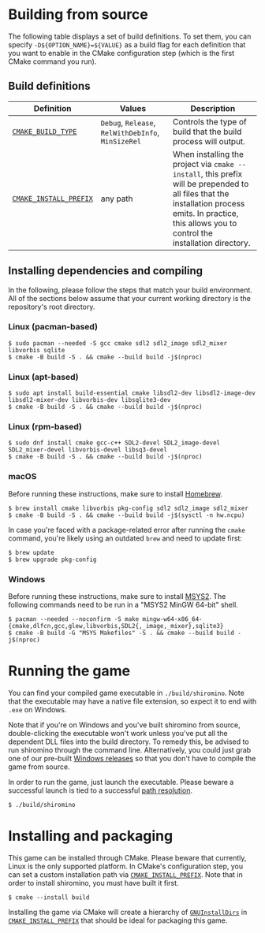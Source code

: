 # Building from source
The following table displays a set of build definitions. To set them, you can specify `-D${OPTION_NAME}=${VALUE}` as a build flag for each definition that you want to enable in the CMake configuration step (which is the first CMake command you run).
## Build definitions
| Definition                    | Values                                               | Description                                            |
| ----------------------------- | ---------------------------------------------------- | ------------------------------------------------------ |
| [`CMAKE_BUILD_TYPE`][]        | `Debug`, `Release`, `RelWithDebInfo`, `MinSizeRel`    | Controls the type of build that the build process will output.
| [`CMAKE_INSTALL_PREFIX`][]    | any path                                              | When installing the project via `cmake --install`, this prefix will be prepended to all files that the installation process emits. In practice, this allows you to control the installation directory.
## Installing dependencies and compiling
In the following, please follow the steps that match your build environment. All of the sections below assume that your current working directory is the repository's root directory.
### Linux (pacman-based)
```shell
$ sudo pacman --needed -S gcc cmake sdl2 sdl2_image sdl2_mixer libvorbis sqlite
$ cmake -B build -S . && cmake --build build -j$(nproc)
```
### Linux (apt-based)
```shell
$ sudo apt install build-essential cmake libsdl2-dev libsdl2-image-dev libsdl2-mixer-dev libvorbis-dev libsqlite3-dev
$ cmake -B build -S . && cmake --build build -j$(nproc)
```
### Linux (rpm-based)
```shell
$ sudo dnf install cmake gcc-c++ SDL2-devel SDL2_image-devel SDL2_mixer-devel libvorbis-devel libsq3-devel
$ cmake -B build -S . && cmake --build build -j$(nproc)
```
### macOS
Before running these instructions, make sure to install [Homebrew](https://brew.sh/).
```shell
$ brew install cmake libvorbis pkg-config sdl2 sdl2_image sdl2_mixer
$ cmake -B build -S . && cmake --build build -j$(sysctl -n hw.ncpu)
```
In case you're faced with a package-related error after running the `cmake` command, you're likely using an outdated `brew` and need to update first:
```shell
$ brew update
$ brew upgrade pkg-config
```
### Windows
Before running these instructions, make sure to install [MSYS2](https://www.msys2.org/). The following commands need to be run in a "MSYS2 MinGW 64-bit" shell.

```shell
$ pacman --needed --noconfirm -S make mingw-w64-x86_64-{cmake,dlfcn,gcc,glew,libvorbis,SDL2{,_image,_mixer},sqlite3}
$ cmake -B build -G "MSYS Makefiles" -S . && cmake --build build -j$(nproc)
```
<a name="running"></a>
# Running the game
You can find your compiled game executable in `./build/shiromino`. Note that the executable may have a native file extension, so expect it to end with `.exe` on Windows.

Note that if you're on Windows and you've built shiromino from source, double-clicking the executable won't work unless you've put all the dependent DLL files into the build directory. To remedy this, be advised to run shiromino through the command line. Alternatively, you could just grab one of our pre-built [Windows releases](https://github.com/shiromino/shiromino/releases) so that you don't have to compile the game from source.

In order to run the game, just launch the executable. Please beware a successful launch is tied to a successful [path resolution](RUNNING.md#path-resolution).
```shell
$ ./build/shiromino
```
# Installing and packaging
This game can be installed through CMake. Please beware that currently, Linux is the only supported platform. In CMake's configuration step, you can set a custom installation path via [`CMAKE_INSTALL_PREFIX`][]. Note that in order to install shiromino, you must have built it first.
```shell
$ cmake --install build
```
Installing the game via CMake will create a hierarchy of [`GNUInstallDirs`][] in [`CMAKE_INSTALL_PREFIX`][] that should be ideal for packaging this game.

[`CMAKE_BUILD_TYPE`]: https://cmake.org/cmake/help/latest/variable/CMAKE_BUILD_TYPE.html
[`CMAKE_INSTALL_PREFIX`]: https://cmake.org/cmake/help/latest/variable/CMAKE_INSTALL_PREFIX.html
[`CMAKE_TOOLCHAIN_FILE`]: https://cmake.org/cmake/help/latest/variable/CMAKE_TOOLCHAIN_FILE.html
[`GNUInstallDirs`]: https://cmake.org/cmake/help/v3.0/module/GNUInstallDirs.html